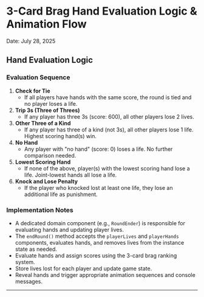 # 3-Card Brag Hand Evaluation Logic & Animation Flow

Date: July 28, 2025

## Hand Evaluation Logic

### Evaluation Sequence
1. **Check for Tie**
   - If all players have hands with the same score, the round is tied and no player loses a life.
2. **Trip 3s (Three of Threes)**
   - If any player has three 3s (score: 600), all other players lose 2 lives.
3. **Other Three of a Kind**
   - If any player has three of a kind (not 3s), all other players lose 1 life. Highest scoring hand(s) win.
4. **No Hand**
   - Any player with "no hand" (score: 0) loses a life. No further comparison needed.
5. **Lowest Scoring Hand**
   - If none of the above, player(s) with the lowest scoring hand lose a life. Joint-lowest hands all lose a life.
6. **Knock and Lose Penalty**
   - If the player who knocked lost at least one life, they lose an additional life as punishment.

### Implementation Notes

- A dedicated domain component (e.g., `RoundEnder`) is responsible for evaluating hands and updating player lives.
- The `endRound()` method accepts the `playerLives` and `playerHands` components, evaluates hands, and removes lives from the instance state as needed.
- Evaluate hands and assign scores using the 3-card brag ranking system.
- Store lives lost for each player and update game state.
- Reveal hands and trigger appropriate animation sequences and console messages.

---


